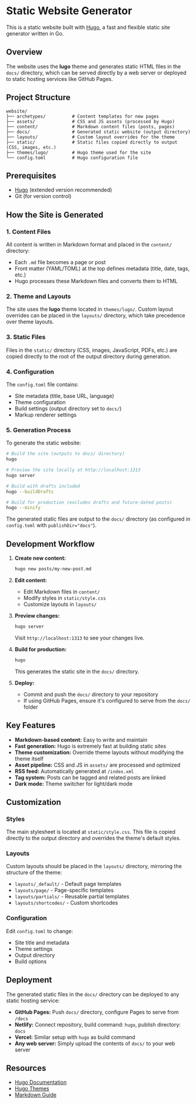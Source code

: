 # Static Website Generator

This is a static website built with [Hugo](https://gohugo.io/), a fast and flexible static site generator written in Go.

## Overview

The website uses the **lugo** theme and generates static HTML files in the `docs/` directory, which can be served directly by a web server or deployed to static hosting services like GitHub Pages.

## Project Structure

```
website/
├── archetypes/          # Content templates for new pages
├── assets/              # CSS and JS assets (processed by Hugo)
├── content/             # Markdown content files (posts, pages)
├── docs/                # Generated static website (output directory)
├── layouts/             # Custom layout overrides for the theme
├── static/              # Static files copied directly to output (CSS, images, etc.)
├── themes/lugo/         # Hugo theme used for the site
└── config.toml          # Hugo configuration file
```

## Prerequisites

- [Hugo](https://gohugo.io/installation/) (extended version recommended)
- Git (for version control)

## How the Site is Generated

### 1. Content Files

All content is written in Markdown format and placed in the `content/` directory:
- Each `.md` file becomes a page or post
- Front matter (YAML/TOML) at the top defines metadata (title, date, tags, etc.)
- Hugo processes these Markdown files and converts them to HTML

### 2. Theme and Layouts

The site uses the **lugo** theme located in `themes/lugo/`. Custom layout overrides can be placed in the `layouts/` directory, which take precedence over theme layouts.

### 3. Static Files

Files in the `static/` directory (CSS, images, JavaScript, PDFs, etc.) are copied directly to the root of the output directory during generation.

### 4. Configuration

The `config.toml` file contains:
- Site metadata (title, base URL, language)
- Theme configuration
- Build settings (output directory set to `docs/`)
- Markup renderer settings

### 5. Generation Process

To generate the static website:

```bash
# Build the site (outputs to docs/ directory)
hugo

# Preview the site locally at http://localhost:1313
hugo server

# Build with drafts included
hugo --buildDrafts

# Build for production (excludes drafts and future-dated posts)
hugo --minify
```

The generated static files are output to the `docs/` directory (as configured in `config.toml` with `publishDir="docs"`).

## Development Workflow

1. **Create new content:**
   ```bash
   hugo new posts/my-new-post.md
   ```

2. **Edit content:**
   - Edit Markdown files in `content/`
   - Modify styles in `static/style.css`
   - Customize layouts in `layouts/`

3. **Preview changes:**
   ```bash
   hugo server
   ```
   Visit `http://localhost:1313` to see your changes live.

4. **Build for production:**
   ```bash
   hugo
   ```
   This generates the static site in the `docs/` directory.

5. **Deploy:**
   - Commit and push the `docs/` directory to your repository
   - If using GitHub Pages, ensure it's configured to serve from the `docs/` folder

## Key Features

- **Markdown-based content:** Easy to write and maintain
- **Fast generation:** Hugo is extremely fast at building static sites
- **Theme customization:** Override theme layouts without modifying the theme itself
- **Asset pipeline:** CSS and JS in `assets/` are processed and optimized
- **RSS feed:** Automatically generated at `/index.xml`
- **Tag system:** Posts can be tagged and related posts are linked
- **Dark mode:** Theme switcher for light/dark mode

## Customization

### Styles

The main stylesheet is located at `static/style.css`. This file is copied directly to the output directory and overrides the theme's default styles.

### Layouts

Custom layouts should be placed in the `layouts/` directory, mirroring the structure of the theme:
- `layouts/_default/` - Default page templates
- `layouts/page/` - Page-specific templates
- `layouts/partials/` - Reusable partial templates
- `layouts/shortcodes/` - Custom shortcodes

### Configuration

Edit `config.toml` to change:
- Site title and metadata
- Theme settings
- Output directory
- Build options

## Deployment

The generated static files in the `docs/` directory can be deployed to any static hosting service:

- **GitHub Pages:** Push `docs/` directory, configure Pages to serve from `/docs`
- **Netlify:** Connect repository, build command: `hugo`, publish directory: `docs`
- **Vercel:** Similar setup with `hugo` as build command
- **Any web server:** Simply upload the contents of `docs/` to your web server

## Resources

- [Hugo Documentation](https://gohugo.io/documentation/)
- [Hugo Themes](https://themes.gohugo.io/)
- [Markdown Guide](https://www.markdownguide.org/)

